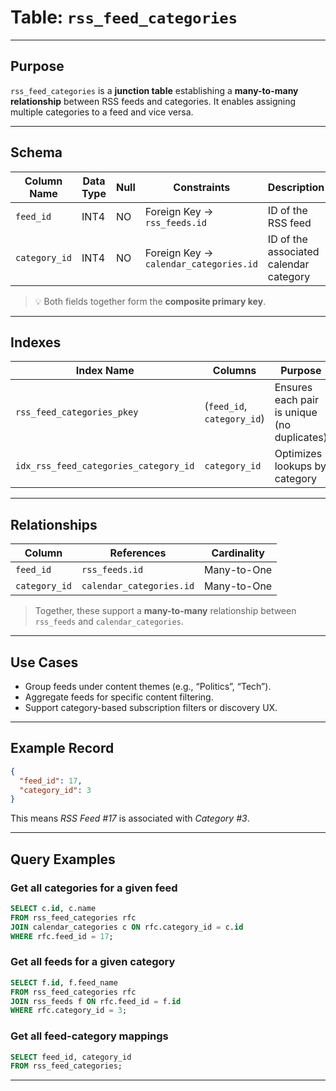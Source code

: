 # Table: `rss_feed_categories`

---

## Purpose

`rss_feed_categories` is a **junction table** establishing a **many-to-many relationship** between RSS feeds and categories. It enables assigning multiple categories to a feed and vice versa.

---

## Schema

| Column Name   | Data Type | Null | Constraints                            | Description                            |
| ------------- | --------- | ---- | -------------------------------------- | -------------------------------------- |
| `feed_id`     | INT4      | NO   | Foreign Key → `rss_feeds.id`           | ID of the RSS feed                     |
| `category_id` | INT4      | NO   | Foreign Key → `calendar_categories.id` | ID of the associated calendar category |

> 💡 Both fields together form the **composite primary key**.

---

## Indexes

| Index Name                            | Columns                    | Purpose                                     |
| ------------------------------------- | -------------------------- | ------------------------------------------- |
| `rss_feed_categories_pkey`            | (`feed_id`, `category_id`) | Ensures each pair is unique (no duplicates) |
| `idx_rss_feed_categories_category_id` | `category_id`              | Optimizes lookups by category               |

---

## Relationships

| Column        | References               | Cardinality |
| ------------- | ------------------------ | ----------- |
| `feed_id`     | `rss_feeds.id`           | Many-to-One |
| `category_id` | `calendar_categories.id` | Many-to-One |

> Together, these support a **many-to-many** relationship between `rss_feeds` and `calendar_categories`.

---

## Use Cases

* Group feeds under content themes (e.g., “Politics”, “Tech”).
* Aggregate feeds for specific content filtering.
* Support category-based subscription filters or discovery UX.

---

## Example Record

```json
{
  "feed_id": 17,
  "category_id": 3
}
```

This means *RSS Feed #17* is associated with *Category #3*.

---

## Query Examples

### Get all categories for a given feed

```sql
SELECT c.id, c.name
FROM rss_feed_categories rfc
JOIN calendar_categories c ON rfc.category_id = c.id
WHERE rfc.feed_id = 17;
```

### Get all feeds for a given category

```sql
SELECT f.id, f.feed_name
FROM rss_feed_categories rfc
JOIN rss_feeds f ON rfc.feed_id = f.id
WHERE rfc.category_id = 3;
```

### Get all feed-category mappings

```sql
SELECT feed_id, category_id
FROM rss_feed_categories;
```

---